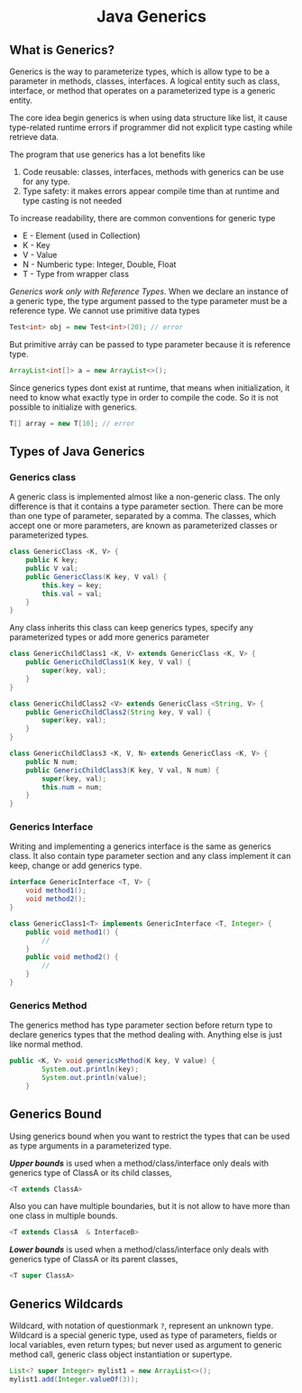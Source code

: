 # <p align="center"> Java Generics </p> 

## What is Generics?
Generics is the way to parameterize types, which is allow type to be a parameter in methods, classes, interfaces. A logical entity such as class, interface, or method that operates on a parameterized type is a generic entity.

The core idea begin generics is when using data structure like list, it cause type-related runtime errors if programmer did not explicit type casting while retrieve data.

The program that use generics has a lot benefits like
1. Code reusable: classes, interfaces, methods with generics can be use for any type.
2. Type safety: it makes errors appear compile time than at runtime and type casting is not needed

To increase readability, there are common conventions for generic type
* E - Element (used in Collection)
* K - Key
* V - Value
* N - Numberic type: Integer, Double, Float
* T - Type from wrapper class

*Generics work only with Reference Types*. When we declare an instance of a generic type, the type argument passed to the type parameter must be a reference type. We cannot use primitive data types
```java
Test<int> obj = new Test<int>(20); // error 
```
But primitive arráy can be passed to type parameter because it is reference type.
```java
ArrayList<int[]> a = new ArrayList<>();
```

Since generics types dont exist at runtime, that means when initialization, it need to know what exactly type in order to compile the code. So it is not possible to initialize with generics.
```java
T[] array = new T[10]; // error
```

## Types of Java Generics
### Generics class
A generic class is implemented almost like a non-generic class. The only difference is that it contains a type parameter section. There can be more than one type of parameter, separated by a comma. The classes, which accept one or more parameters, are known as parameterized classes or parameterized types.
```java
class GenericClass <K, V> {
    public K key;
    public V val;
    public GenericClass(K key, V val) {
        this.key = key;
        this.val = val;
    }
}
```
Any class inherits this class can keep generics types, specify any parameterized types or add more generics parameter
```java
class GenericChildClass1 <K, V> extends GenericClass <K, V> {
    public GenericChildClass1(K key, V val) {
        super(key, val);
    }
}

class GenericChildClass2 <V> extends GenericClass <String, V> {
    public GenericChildClass2(String key, V val) {
        super(key, val);
    }
}

class GenericChildClass3 <K, V, N> extends GenericClass <K, V> {
    public N num;
    public GenericChildClass3(K key, V val, N num) {
        super(key, val);
        this.num = num;
    }
}
```

### Generics Interface
Writing and implementing a generics interface is the same as generics class. It also contain type parameter section and any class implement it can keep, change or add generics type.
```java
interface GenericInterface <T, V> {
    void method1();
    void method2();
}

class GenericClass1<T> implements GenericInterface <T, Integer> {
    public void method1() {
        //
    }
    public void method2() {
        //
    }
}
```
### Generics Method
The generics method has type parameter section before return type to declare generics types that the method dealing with. Anything else is just like normal method.
```java
public <K, V> void genericsMethod(K key, V value) {
        System.out.println(key);
        System.out.println(value);
    }
```

## Generics Bound
Using generics bound when you want to restrict the types that can be used as type arguments in a parameterized type. 

***Upper bounds*** is used when a method/class/interface only deals with generics type of ClassA or its child classes,
```java
<T extends ClassA>
```
Also you can have multiple boundaries, but it is not allow to have more than one class in multiple bounds.
```java
<T extends ClassA  & InterfaceB>
```
***Lower bounds*** is used when a method/class/interface only deals with generics type of ClassA or its parent classes,
```java
<T super ClassA>
```

## Generics Wildcards
Wildcard, with notation of questionmark `?`, represent an unknown type. Wildcard is a special generic type, used as type of parameters, fields or local variables, even return types; but never used as argument to generic method call, generic class object instantiation or supertype.
```java
List<? super Integer> mylist1 = new ArrayList<>();
mylist1.add(Integer.valueOf(3));
```


